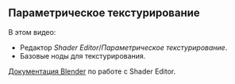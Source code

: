 ## Параметрическое текстурирование

В этом видео:

- Редактор _Shader Editor_/_Параметрическое текстурирование_.
- Базовые ноды для текстурирования.

[Документация Blender](https://docs.blender.org/manual/en/latest/render/shader_nodes/index.html) по работе с Shader Editor.

[](https://player.softculture.cc/embed/online/BLE/BLE_3.28.07_L3-3_Shader_Editor)
